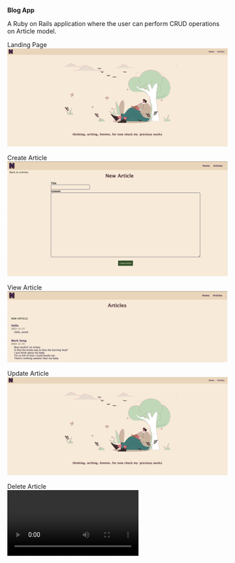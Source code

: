 **Blog App**

A Ruby on Rails application where the user can perform CRUD operations on Article model. 

Landing Page<br>
![Landing Page](app/assets/images/landing_page.png)

Create Article <br>
![View Article](app/assets/images/create_article.png)

View Article <br>
![Create Article](app/assets/images/articles.png)

Update Article <br>
![Update Article](app/assets/images/landing_page.png)

Delete Article <br>
![Delete Article](app/assets/images/delete_article.mov)


